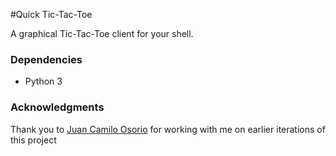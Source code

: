 #Quick Tic-Tac-Toe

A graphical Tic-Tac-Toe client for your shell.

### Dependencies
* Python 3

### Acknowledgments
Thank you to [Juan Camilo Osorio](https://github.com/jcoc611) for working with me on earlier iterations of this project
